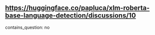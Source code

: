 ## https://huggingface.co/papluca/xlm-roberta-base-language-detection/discussions/10

contains_question: no